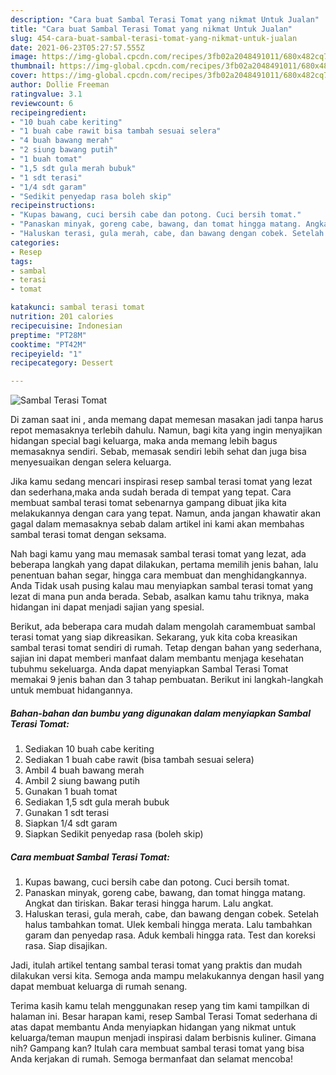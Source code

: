 ```yaml
---
description: "Cara buat Sambal Terasi Tomat yang nikmat Untuk Jualan"
title: "Cara buat Sambal Terasi Tomat yang nikmat Untuk Jualan"
slug: 454-cara-buat-sambal-terasi-tomat-yang-nikmat-untuk-jualan
date: 2021-06-23T05:27:57.555Z
image: https://img-global.cpcdn.com/recipes/3fb02a2048491011/680x482cq70/sambal-terasi-tomat-foto-resep-utama.jpg
thumbnail: https://img-global.cpcdn.com/recipes/3fb02a2048491011/680x482cq70/sambal-terasi-tomat-foto-resep-utama.jpg
cover: https://img-global.cpcdn.com/recipes/3fb02a2048491011/680x482cq70/sambal-terasi-tomat-foto-resep-utama.jpg
author: Dollie Freeman
ratingvalue: 3.1
reviewcount: 6
recipeingredient:
- "10 buah cabe keriting"
- "1 buah cabe rawit bisa tambah sesuai selera"
- "4 buah bawang merah"
- "2 siung bawang putih"
- "1 buah tomat"
- "1,5 sdt gula merah bubuk"
- "1 sdt terasi"
- "1/4 sdt garam"
- "Sedikit penyedap rasa boleh skip"
recipeinstructions:
- "Kupas bawang, cuci bersih cabe dan potong. Cuci bersih tomat."
- "Panaskan minyak, goreng cabe, bawang, dan tomat hingga matang. Angkat dan tiriskan. Bakar terasi hingga harum. Lalu angkat."
- "Haluskan terasi, gula merah, cabe, dan bawang dengan cobek. Setelah halus tambahkan tomat. Ulek kembali hingga merata. Lalu tambahkan garam dan penyedap rasa. Aduk kembali hingga rata. Test dan koreksi rasa. Siap disajikan."
categories:
- Resep
tags:
- sambal
- terasi
- tomat

katakunci: sambal terasi tomat 
nutrition: 201 calories
recipecuisine: Indonesian
preptime: "PT28M"
cooktime: "PT42M"
recipeyield: "1"
recipecategory: Dessert

---
```



![Sambal Terasi Tomat](https://img-global.cpcdn.com/recipes/3fb02a2048491011/680x482cq70/sambal-terasi-tomat-foto-resep-utama.jpg)

Di zaman  saat ini , anda memang dapat memesan masakan jadi tanpa harus repot memasaknya terlebih dahulu. Namun, bagi kita yang ingin menyajikan hidangan special bagi keluarga, maka anda memang lebih bagus memasaknya sendiri. Sebab, memasak sendiri lebih sehat dan juga bisa menyesuaikan dengan selera keluarga.

Jika kamu sedang mencari inspirasi resep sambal terasi tomat yang lezat dan sederhana,maka anda sudah berada di tempat yang tepat. Cara membuat sambal terasi tomat  sebenarnya gampang dibuat jika kita melakukannya dengan cara yang tepat. Namun, anda jangan khawatir akan gagal dalam memasaknya 
sebab dalam artikel ini kami akan membahas sambal terasi tomat dengan seksama.  



Nah bagi kamu yang mau memasak sambal terasi tomat yang lezat, ada beberapa langkah yang dapat dilakukan, pertama memilih jenis bahan, lalu penentuan bahan segar, hingga cara membuat dan menghidangkannya. Anda Tidak usah pusing kalau mau menyiapkan sambal terasi tomat yang lezat di mana pun anda berada. Sebab, asalkan kamu  tahu triknya, maka hidangan ini dapat menjadi sajian yang spesial.

Berikut, ada beberapa cara mudah dalam mengolah caramembuat sambal terasi tomat yang siap dikreasikan. Sekarang, yuk kita coba kreasikan sambal terasi tomat sendiri di rumah. Tetap dengan bahan yang sederhana, sajian ini dapat memberi manfaat dalam membantu menjaga kesehatan tubuhmu sekeluarga. Anda dapat menyiapkan Sambal Terasi Tomat memakai 9 jenis bahan dan 3 tahap pembuatan. Berikut ini langkah-langkah untuk membuat hidangannya.

<!--inarticleads1-->

##### Bahan-bahan dan bumbu yang digunakan dalam menyiapkan Sambal Terasi Tomat:

1. Sediakan 10 buah cabe keriting
1. Sediakan 1 buah cabe rawit (bisa tambah sesuai selera)
1. Ambil 4 buah bawang merah
1. Ambil 2 siung bawang putih
1. Gunakan 1 buah tomat
1. Sediakan 1,5 sdt gula merah bubuk
1. Gunakan 1 sdt terasi
1. Siapkan 1/4 sdt garam
1. Siapkan Sedikit penyedap rasa (boleh skip)




<!--inarticleads2-->

##### Cara membuat Sambal Terasi Tomat:

1. Kupas bawang, cuci bersih cabe dan potong. Cuci bersih tomat.
1. Panaskan minyak, goreng cabe, bawang, dan tomat hingga matang. Angkat dan tiriskan. Bakar terasi hingga harum. Lalu angkat.
1. Haluskan terasi, gula merah, cabe, dan bawang dengan cobek. Setelah halus tambahkan tomat. Ulek kembali hingga merata. Lalu tambahkan garam dan penyedap rasa. Aduk kembali hingga rata. Test dan koreksi rasa. Siap disajikan.




Jadi, itulah artikel tentang  sambal terasi tomat  yang praktis dan mudah dilakukan versi kita. Semoga anda mampu melakukannya dengan hasil yang dapat membuat keluarga di rumah senang. 

Terima kasih kamu telah menggunakan resep yang tim kami tampilkan di halaman ini. Besar harapan kami, resep  Sambal Terasi Tomat sederhana di atas dapat membantu Anda menyiapkan hidangan yang nikmat untuk keluarga/teman maupun menjadi inspirasi dalam berbisnis kuliner. Gimana nih? Gampang kan? Itulah cara membuat sambal terasi tomat yang bisa Anda kerjakan di rumah. Semoga bermanfaat dan selamat mencoba!

